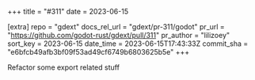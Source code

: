 +++
title = "#311"
date = 2023-06-15

[extra]
repo = "gdext"
docs_rel_url = "gdext/pr-311/godot"
pr_url = "https://github.com/godot-rust/gdext/pull/311"
pr_author = "lilizoey"
sort_key = 2023-06-15
date_time = 2023-06-15T17:43:33Z
commit_sha = "e6bfcb49afb3bf09f53ad49cf6749b6803625b5e"
+++

Refactor some export related stuff
